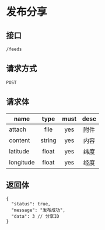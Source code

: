 # 发布分享

## 接口
```
/feeds
```

## 请求方式
```
POST
```

## 请求体
| name     | type     | must     | desc     |
|----------|:--------:|:--------:|:--------:|
| attach   | file     | yes      | 附件      |
| content  | string   | yes      | 内容      |
| latitude | float    | yes      | 纬度      |
| longitude| float    | yes      | 经度      |

## 返回体
```json5
{
  "status": true,
  "message": "发布成功",
  "data": 3 // 分享ID
}
```